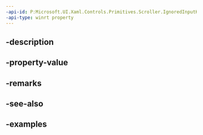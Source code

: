 ```yaml
---
-api-id: P:Microsoft.UI.Xaml.Controls.Primitives.Scroller.IgnoredInputKind
-api-type: winrt property
---
```


## -description

## -property-value

## -remarks

## -see-also

## -examples

